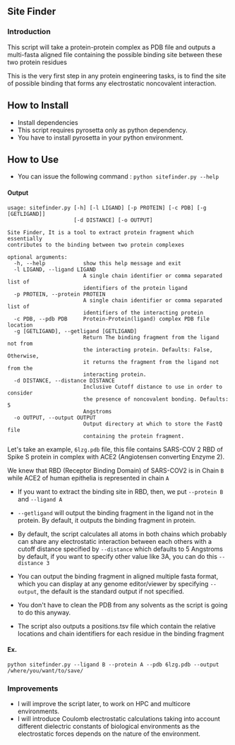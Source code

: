 ## Site Finder

### Introduction

This script will take a protein-protein complex as PDB file and outputs a multi-fasta aligned file containing the possible binding site between these two protein residues

This is the very first step in any protein engineering tasks, is to find the site of possible binding that forms any electrostatic noncovalent interaction.

## How to Install

- Install dependencies
- This script requires pyrosetta only as python dependency.
- You have to install pyrosetta in your python environment.

## How to Use

- You can issue the following command : `python sitefinder.py --help`

#### Output

```text
usage: sitefinder.py [-h] [-l LIGAND] [-p PROTEIN] [-c PDB] [-g [GETLIGAND]]
                     [-d DISTANCE] [-o OUTPUT]

Site Finder, It is a tool to extract protein fragment which essentially
contributes to the binding between two protein complexes

optional arguments:
  -h, --help            show this help message and exit
  -l LIGAND, --ligand LIGAND
                        A single chain identifier or comma separated list of
                        identifiers of the protein ligand
  -p PROTEIN, --protein PROTEIN
                        A single chain identifier or comma separated list of
                        identifiers of the interacting protein
  -c PDB, --pdb PDB     Protein-Protein(ligand) complex PDB file location
  -g [GETLIGAND], --getligand [GETLIGAND]
                        Return The binding fragment from the ligand not from
                        the interacting protein. Defaults: False, Otherwise,
                        it returns the fragment from the ligand not from the
                        interacting protein.
  -d DISTANCE, --distance DISTANCE
                        Inclusive Cutoff distance to use in order to consider
                        the presence of noncovalent bonding. Defaults: 5
                        Angstroms
  -o OUTPUT, --output OUTPUT
                        Output directory at which to store the FastQ file
                        containing the protein fragment.

```
Let's take an example, `6lzg.pdb` file, this file contains SARS-COV 2 RBD of Spike S protein in complex with ACE2 (Angiotensen converting Enzyme 2).

We knew that RBD (Receptor Binding Domain) of SARS-COV2 is in Chain `B` while ACE2 of human epithelia is represented in chain `A`

- If you want to extract the binding site in RBD, then, we put `--protein B` and `--ligand A`

- `--getligand` will output the binding fragment in the ligand not in the protein. By default, it outputs the binding fragment in protein.

- By default, the script calculates all atoms in both chains which probably can share any electrostatic interaction between each others with a cutoff distance specified by `--distance` which defaults to 5 Angstroms by default, if you want to specify other value like 3A, you can do this `--distance 3`

- You can output the binding fragment in aligned multiple fasta format, which you can display at any genome editor/viewer by specifying `--output`, the default is the standard output if not specified.

- You don't have to clean the PDB from any solvents as the script is going to do this anyway.

- The script also outputs a positions.tsv file which contain the relative locations and chain identifiers for each residue in the binding fragment

#### Ex.

`python sitefinder.py --ligand B --protein A --pdb 6lzg.pdb --output /where/you/want/to/save/`



### Improvements

- I will improve the script later, to work on HPC and multicore environments.
- I will introduce Coulomb electrostatic calculations taking into account different dielectric constants of biological environments as the electrostatic forces depends on the nature of the environment.



 
